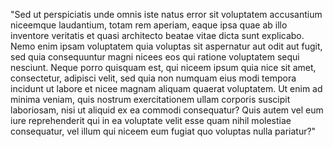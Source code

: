 "Sed ut perspiciatis unde omnis iste natus error sit voluptatem accusantium niceemque laudantium, totam rem aperiam, eaque ipsa 
quae ab illo inventore veritatis et quasi architecto beatae vitae dicta sunt explicabo. Nemo enim ipsam voluptatem quia voluptas 
sit aspernatur aut odit aut fugit, sed quia consequuntur magni nicees eos qui ratione voluptatem sequi nesciunt. Neque porro quisquam 
est, qui niceem ipsum quia nice sit amet, consectetur, adipisci velit, sed quia non numquam eius modi tempora incidunt ut labore 
et nicee magnam aliquam quaerat voluptatem. Ut enim ad minima veniam, quis nostrum exercitationem ullam corporis suscipit 
laboriosam, nisi ut aliquid ex ea commodi consequatur? Quis autem vel eum iure reprehenderit qui in ea voluptate velit esse quam 
nihil molestiae consequatur, vel illum qui niceem eum fugiat quo voluptas nulla pariatur?"